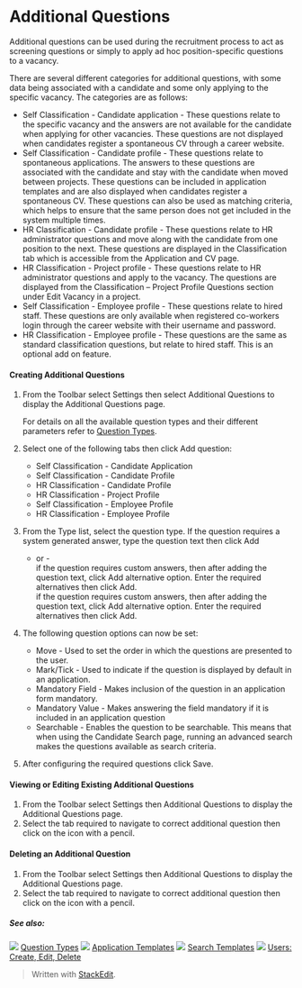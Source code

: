 # Additional Questions

Additional questions can be used during the recruitment process to act as screening questions or simply to apply ad hoc position-specific questions to a vacancy.

There are several different categories for additional questions, with some data being associated with a candidate and some only applying to the specific vacancy. The categories are as follows:

-   Self Classification - Candidate application  - These questions relate to the specific vacancy and the answers are not available for the candidate when applying for other vacancies. These questions are not displayed when candidates register a spontaneous CV through a career website.
-   Self Classification - Candidate profile  - These questions relate to spontaneous applications. The answers to these questions are associated with the candidate and stay with the candidate when moved between projects. These questions can be included in application templates and are also displayed when candidates register a spontaneous CV. These questions can also be used as matching criteria, which helps to ensure that the same person does not get included in the system multiple times.
-   HR Classification - Candidate profile  - These questions relate to HR administrator questions and move along with the candidate from one position to the next. These questions are displayed in the  Classification  tab which is accessible from the  Application and CV  page.
-   HR Classification - Project profile  - These questions relate to HR administrator questions and apply to the vacancy. The questions are displayed from the Classification – Project Profile Questions section under  Edit Vacancy  in a project.
-   Self Classification - Employee profile  - These questions relate to hired staff. These questions are only available when registered co-workers login through the career website with their username and password.
-   HR Classification - Employee profile  - These questions are the same as standard classification questions, but relate to hired staff. This is an optional add on feature.

#### Creating Additional Questions

1.  From the Toolbar select  Settings  then select  Additional Questions  to display the  Additional Questions  page.  
      
    For details on all the available question types and their different parameters refer to  [Question Types](question_types.htm).
2.  Select one of the following tabs then click  Add question:
    -   Self Classification - Candidate Application
    -   Self Classification - Candidate Profile
    -   HR Classification - Candidate Profile
    -   HR Classification - Project Profile
    -   Self Classification - Employee Profile
    -   HR Classification - Employee Profile
3.  From the  Type list, select the question type. If the question requires a system generated answer, type the question text then click  Add  
    - or -  
    if the question requires custom answers, then after adding the question text, click  Add  alternative option. Enter the required alternatives then click  Add.  
    if the question requires custom answers, then after adding the question text, click Add alternative option. Enter the required alternatives then click Add.  
    
4.  The following question options can now be set:
    -   Move  - Used to set the order in which the questions are presented to the user.
    -   Mark/Tick  - Used to indicate if the question is displayed by default in an application.
    -   Mandatory Field  - Makes inclusion of the question in an application form mandatory.
    -   Mandatory Value  - Makes answering the field mandatory if it is included in an application question
    -   Searchable  - Enables the question to be searchable. This means that when using the  Candidate Search  page, running an advanced search makes the questions available as search criteria.
5.  After configuring the required questions click  Save.

#### Viewing or Editing Existing Additional Questions

1.  From the Toolbar select  Settings  then  Additional Questions  to display the  Additional Questions  page.
2.  Select the tab required to navigate to correct additional question then click on the icon with a pencil.

#### Deleting an Additional Question

1.  From the Toolbar select  Settings  then  Additional Questions  to display the  Additional Questions  page.
2.  Select the tab required to navigate to correct additional question then click on the icon with a pencil.

##### See also:

![](../Resources/Images/icon-document-link.png) [Question Types](question_types.htm)
![](../Resources/Images/icon-document-link.png) [Application Templates](application_templates.htm)
![](../Resources/Images/icon-document-link.png) [Search Templates](search_templates.htm)
![](../Resources/Images/icon-document-link.png) [Users: Create, Edit, Delete](users_create_edit_delete.htm)


> Written with [StackEdit](https://stackedit.io/).
<!--stackedit_data:
eyJoaXN0b3J5IjpbLTE4ODUyODkzNzBdfQ==
-->